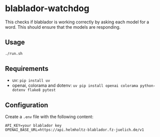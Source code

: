 # blablador-watchdog
This checks if blablador is working correctly by asking each model for a word. This should ensure that the models are responding.

## Usage
```bash
./run.sh
```

## Requirements
- uv: `pip install uv`
- openai, colorama and dotenv: `uv pip install openai colorama python-dotenv flake8 pytest`

## Configuration
Create a `.env` file with the following content:
```
API_KEY=your blablador key
OPENAI_BASE_URL=https://api.helmholtz-blablador.fz-juelich.de/v1
```